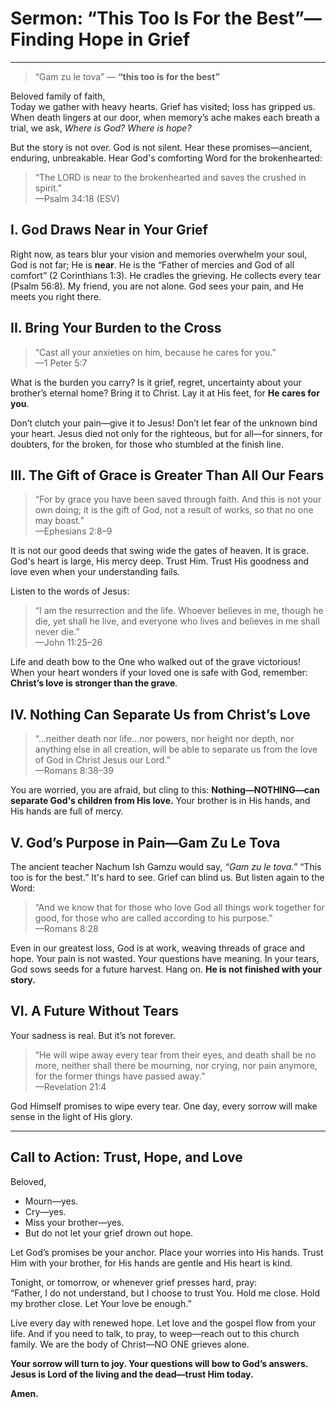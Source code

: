 # Sermon: “This Too Is For the Best”—Finding Hope in Grief

---

> “Gam zu le tova” — **“this too is for the best”**

Beloved family of faith,  
Today we gather with heavy hearts. Grief has visited; loss has gripped us. When death lingers at our door, when memory’s ache makes each breath a trial, we ask, _Where is God? Where is hope?_

But the story is not over. God is not silent. Hear these promises—ancient, enduring, unbreakable. Hear God's comforting Word for the brokenhearted:

> “The LORD is near to the brokenhearted and saves the crushed in spirit.”  
> —Psalm 34:18 (ESV)

## I. **God Draws Near in Your Grief**

Right now, as tears blur your vision and memories overwhelm your soul, God is not far; He is **near**. He is the “Father of mercies and God of all comfort” (2 Corinthians 1:3). He cradles the grieving. He collects every tear (Psalm 56:8). My friend, you are not alone. God sees your pain, and He meets you right there.

## II. **Bring Your Burden to the Cross**

> “Cast all your anxieties on him, because he cares for you.”  
> —1 Peter 5:7

What is the burden you carry? Is it grief, regret, uncertainty about your brother’s eternal home? Bring it to Christ. Lay it at His feet, for **He cares for you**.

Don’t clutch your pain—give it to Jesus! Don’t let fear of the unknown bind your heart. Jesus died not only for the righteous, but for all—for sinners, for doubters, for the broken, for those who stumbled at the finish line.

## III. **The Gift of Grace is Greater Than All Our Fears**

> “For by grace you have been saved through faith. And this is not your own doing; it is the gift of God, not a result of works, so that no one may boast.”  
> —Ephesians 2:8–9

It is not our good deeds that swing wide the gates of heaven. It is grace. God's heart is large, His mercy deep. Trust Him. Trust His goodness and love even when your understanding fails.

Listen to the words of Jesus:

> “I am the resurrection and the life. Whoever believes in me, though he die, yet shall he live, and everyone who lives and believes in me shall never die.”  
> —John 11:25–26

Life and death bow to the One who walked out of the grave victorious! When your heart wonders if your loved one is safe with God, remember: **Christ’s love is stronger than the grave**.

## IV. **Nothing Can Separate Us from Christ’s Love**

> “…neither death nor life…nor powers, nor height nor depth, nor anything else in all creation, will be able to separate us from the love of God in Christ Jesus our Lord.”  
> —Romans 8:38–39

You are worried, you are afraid, but cling to this: **Nothing—NOTHING—can separate God's children from His love.** Your brother is in His hands, and His hands are full of mercy.

## V. **God’s Purpose in Pain—Gam Zu Le Tova**

The ancient teacher Nachum Ish Gamzu would say, _“Gam zu le tova.”_ “This too is for the best.” It's hard to see. Grief can blind us. But listen again to the Word:

> “And we know that for those who love God all things work together for good, for those who are called according to his purpose.”  
> —Romans 8:28

Even in our greatest loss, God is at work, weaving threads of grace and hope. Your pain is not wasted. Your questions have meaning. In your tears, God sows seeds for a future harvest. Hang on. **He is not finished with your story.**

## VI. **A Future Without Tears**

Your sadness is real. But it’s not forever.

> “He will wipe away every tear from their eyes, and death shall be no more, neither shall there be mourning, nor crying, nor pain anymore, for the former things have passed away.”  
> —Revelation 21:4

God Himself promises to wipe every tear. One day, every sorrow will make sense in the light of His glory.

---

## **Call to Action: Trust, Hope, and Love**

Beloved,

- Mourn—yes.
- Cry—yes.
- Miss your brother—yes.
- But do not let your grief drown out hope.

Let God’s promises be your anchor. Place your worries into His hands. Trust Him with your brother, for His hands are gentle and His heart is kind.

Tonight, or tomorrow, or whenever grief presses hard, pray:  
“Father, I do not understand, but I choose to trust You. Hold me close. Hold my brother close. Let Your love be enough.”

Live every day with renewed hope. Let love and the gospel flow from your life. And if you need to talk, to pray, to weep—reach out to this church family. We are the body of Christ—NO ONE grieves alone.

**Your sorrow will turn to joy. Your questions will bow to God’s answers. Jesus is Lord of the living and the dead—trust Him today.**

**Amen.**
